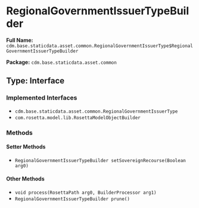 # RegionalGovernmentIssuerTypeBuilder

**Full Name:** `cdm.base.staticdata.asset.common.RegionalGovernmentIssuerType$RegionalGovernmentIssuerTypeBuilder`

**Package:** `cdm.base.staticdata.asset.common`

## Type: Interface

### Implemented Interfaces

- `cdm.base.staticdata.asset.common.RegionalGovernmentIssuerType`
- `com.rosetta.model.lib.RosettaModelObjectBuilder`

### Methods

#### Setter Methods

- `RegionalGovernmentIssuerTypeBuilder setSovereignRecourse(Boolean arg0)`

#### Other Methods

- `void process(RosettaPath arg0, BuilderProcessor arg1)`
- `RegionalGovernmentIssuerTypeBuilder prune()`

